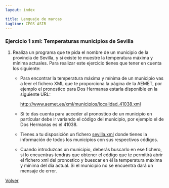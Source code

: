 ```yaml
---
layout: index

title: Lenguaje de marcas
tagline: CFGS ASIR
---
```


### Ejercicio 1 xml: Temperaturas municipios de Sevilla

1. Realiza un programa que te pida el nombre de un municipio de la provincia de Sevilla, y si existe te muestre la temperatura máxima y mínima actuales. Para realizar este ejercicio tienes que tener en cuenta los siguiente:

    * Para encontrar la temperatura máxima y mínima de un municipio vas a leer el fichero XML que te proporciona la página de la AEMET, por ejemplo el pronostico para Dos Hermanas estaría disponible en la siguiente URL:

        http://www.aemet.es/xml/municipios/localidad_41038.xml

    * Si te das cuenta para acceder al pronostico de un municipio en partícular debe ir variando el código del municipio, por ejemplo el de Dos Hermanas es el 41038.
    * Tienes a tu disposición un fichero [sevilla.xml](fich/sevilla.xml) donde tienes la información de todos los municipios con sus respectivos códigos.
    * Cuando introduzcas un municipio, deberás buscarlo en ese fichero, si lo encuentras tendrás que obtener el código que te permitirá abrir el fichero xml del pronostico y buescar en él la temperatura máxima y mínima del día actual. Si el municipio no se encuentra dará un mensaje de error.

[Volver](index)
